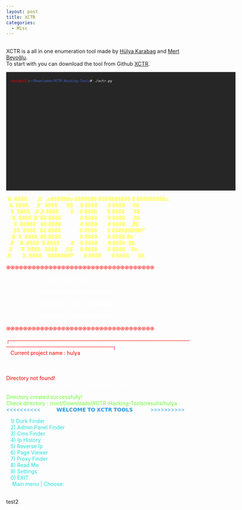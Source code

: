 ```yaml
---
layout: post
title: XCTR
categories:
  - Misc
---
```


<br>XCTR is a all in one enumeration tool made by [Hülya Karabag](https://www.instagram.com/tmrswrr/?hl=en) and [Mert Beyoğlu](https://www.instagram.com/mertbyo/?hl=en).
<br>To start with you can download the tool from Github [XCTR](https://github.com/capture0x/XCTR-Hacking-Tools).
<font size="1">
<div style="height:300px;width:600px;overflow:auto;background-color:#262626;color:White;scrollbar-base-color:gold;font-family:monospace;padding:10px;">
<p><font color="red">root@kali</font>:<font color="RoyalBlue">~/Downloads/XCTR-Hacking-Tools</font># ./xctr.py</p>
</div>
</font>
<p><font color="yellow">`8.`8888.&nbsp;&nbsp;&nbsp;&nbsp;&nbsp;&nbsp;,8'&nbsp;&nbsp;,o888888o.8888888&nbsp;8888888888&nbsp;8&nbsp;888888888o.</font>
<br><font color="yellow">&nbsp;`8.`8888.&nbsp;&nbsp;&nbsp;&nbsp;,8'&nbsp;&nbsp;8888&nbsp;&nbsp;&nbsp;&nbsp;&nbsp;`88.&nbsp;&nbsp;&nbsp;&nbsp;8&nbsp;8888&nbsp;&nbsp;&nbsp;&nbsp;&nbsp;&nbsp;&nbsp;8&nbsp;8888&nbsp;&nbsp;&nbsp;&nbsp;`88.</font>  
<br><font color="yellow">&nbsp;&nbsp;`8.`8888.&nbsp;&nbsp;,8',8&nbsp;8888&nbsp;&nbsp;&nbsp;&nbsp;&nbsp;&nbsp;&nbsp;`8.&nbsp;&nbsp;&nbsp;8&nbsp;8888&nbsp;&nbsp;&nbsp;&nbsp;&nbsp;&nbsp;&nbsp;8&nbsp;8888&nbsp;&nbsp;&nbsp;&nbsp;&nbsp;`88</font>  
<br><font color="yellow">&nbsp;&nbsp;&nbsp;`8.`8888.,8'&nbsp;88&nbsp;8888&nbsp;&nbsp;&nbsp;&nbsp;&nbsp;&nbsp;&nbsp;&nbsp;&nbsp;&nbsp;&nbsp;&nbsp;&nbsp;8&nbsp;8888&nbsp;&nbsp;&nbsp;&nbsp;&nbsp;&nbsp;&nbsp;8&nbsp;8888&nbsp;&nbsp;&nbsp;&nbsp;&nbsp;,88</font>  
<br><font color="yellow">&nbsp;&nbsp;&nbsp;&nbsp;`8.`88888'&nbsp;&nbsp;88&nbsp;8888&nbsp;&nbsp;&nbsp;&nbsp;&nbsp;&nbsp;&nbsp;&nbsp;&nbsp;&nbsp;&nbsp;&nbsp;&nbsp;8&nbsp;8888&nbsp;&nbsp;&nbsp;&nbsp;&nbsp;&nbsp;&nbsp;8&nbsp;8888.&nbsp;&nbsp;&nbsp;,88'</font>  
<br><font color="yellow">&nbsp;&nbsp;&nbsp;&nbsp;.88.`8888.&nbsp;&nbsp;88&nbsp;8888&nbsp;&nbsp;&nbsp;&nbsp;&nbsp;&nbsp;&nbsp;&nbsp;&nbsp;&nbsp;&nbsp;&nbsp;&nbsp;8&nbsp;8888&nbsp;&nbsp;&nbsp;&nbsp;&nbsp;&nbsp;&nbsp;8&nbsp;888888888P'</font>   
<br><font color="yellow">&nbsp;&nbsp;&nbsp;.8'`8.`8888.&nbsp;88&nbsp;8888&nbsp;&nbsp;&nbsp;&nbsp;&nbsp;&nbsp;&nbsp;&nbsp;&nbsp;&nbsp;&nbsp;&nbsp;&nbsp;8&nbsp;8888&nbsp;&nbsp;&nbsp;&nbsp;&nbsp;&nbsp;&nbsp;8&nbsp;8888`8b</font>       
<br><font color="yellow">&nbsp;&nbsp;.8'&nbsp;&nbsp;`8.`8888.`8&nbsp;8888&nbsp;&nbsp;&nbsp;&nbsp;&nbsp;&nbsp;&nbsp;.8'&nbsp;&nbsp;&nbsp;8&nbsp;8888&nbsp;&nbsp;&nbsp;&nbsp;&nbsp;&nbsp;&nbsp;8&nbsp;8888&nbsp;`8b.</font>     
<br><font color="yellow">&nbsp;.8'&nbsp;&nbsp;&nbsp;&nbsp;`8.`8888.&nbsp;&nbsp;8888&nbsp;&nbsp;&nbsp;&nbsp;&nbsp;,88'&nbsp;&nbsp;&nbsp;&nbsp;8&nbsp;8888&nbsp;&nbsp;&nbsp;&nbsp;&nbsp;&nbsp;&nbsp;8&nbsp;8888&nbsp;&nbsp;&nbsp;`8b.</font>   
<br><font color="yellow">.8'&nbsp;&nbsp;&nbsp;&nbsp;&nbsp;&nbsp;`8.`8888.&nbsp;&nbsp;`8888888P'&nbsp;&nbsp;&nbsp;&nbsp;&nbsp;&nbsp;8&nbsp;8888&nbsp;&nbsp;&nbsp;&nbsp;&nbsp;&nbsp;&nbsp;8&nbsp;8888&nbsp;&nbsp;&nbsp;&nbsp;&nbsp;`88.</font></p>        
<p><font color="red">֎֎֎֎֎֎֎֎֎֎֎֎֎֎֎֎֎֎֎֎֎֎֎֎֎֎֎֎֎֎֎֎֎֎֎</font></p>
<p><font color="white">֎֎&nbsp;&nbsp;&nbsp;&nbsp;&nbsp;&nbsp;&nbsp;&nbsp;&nbsp;&nbsp;&nbsp;&nbsp;&nbsp;&nbsp;&nbsp;&nbsp;&nbsp;&nbsp;&nbsp;&nbsp;&nbsp;&nbsp;𝗖𝗔𝗣𝗧𝗨𝗥𝗘 𝗧𝗢𝗢𝗟𝗦&nbsp;&nbsp;&nbsp;&nbsp;&nbsp;&nbsp;&nbsp;&nbsp;&nbsp;&nbsp;&nbsp;&nbsp;&nbsp;&nbsp;&nbsp;&nbsp;&nbsp;&nbsp;&nbsp;&nbsp;&nbsp;&nbsp;&nbsp;&nbsp;֎֎</font></p>
<p><font color="white">֎֎&nbsp;&nbsp;&nbsp;&nbsp;&nbsp;&nbsp;&nbsp;&nbsp;&nbsp;&nbsp;&nbsp;&nbsp;&nbsp;&nbsp;&nbsp;&nbsp;&nbsp;𝐈𝐍𝐒𝐓𝐀𝐆𝐑𝐀𝐌==>𝐜𝐚𝐩𝐭𝐮𝐫𝐞𝐭𝐡𝐞𝐫𝐨𝐨𝐭&nbsp;&nbsp;&nbsp;&nbsp;&nbsp;&nbsp;&nbsp;&nbsp;&nbsp;&nbsp;&nbsp;&nbsp;&nbsp;&nbsp;&nbsp;&nbsp;&nbsp;&nbsp;֎֎</font></p>
<p><font color="white">֎֎&nbsp;&nbsp;&nbsp;&nbsp;&nbsp;&nbsp;&nbsp;&nbsp;&nbsp;&nbsp;&nbsp;&nbsp;&nbsp;&nbsp;&nbsp;&nbsp;&nbsp;𝐂𝐨𝐝𝐞𝐝 𝐁𝐲 ==>𝐇𝐔𝐋𝐘𝐀 𝐊𝐀𝐑𝐀𝐁𝐀𝐆&nbsp;&nbsp;&nbsp;&nbsp;&nbsp;&nbsp;&nbsp;&nbsp;&nbsp;&nbsp;&nbsp;&nbsp;&nbsp;&nbsp;&nbsp;&nbsp;&nbsp;&nbsp;֎֎</font></p>
<p><font color="white">֎֎&nbsp;&nbsp;&nbsp;&nbsp;&nbsp;&nbsp;&nbsp;&nbsp;&nbsp;&nbsp;&nbsp;&nbsp;&nbsp;&nbsp;&nbsp;&nbsp;&nbsp;𝐂𝐨𝐝𝐞𝐝 𝐁𝐲 ==>𝐌𝐄𝐑𝐓 𝐁𝐄𝐘𝐎𝐆𝐋𝐔&nbsp;&nbsp;&nbsp;&nbsp;&nbsp;&nbsp;&nbsp;&nbsp;&nbsp;&nbsp;&nbsp;&nbsp;&nbsp;&nbsp;&nbsp;&nbsp;&nbsp;&nbsp;&nbsp;֎֎</font></p>
<p><font color="red">֎֎֎֎֎֎֎֎֎֎֎֎֎֎֎֎֎֎֎֎֎֎֎֎֎֎֎֎֎֎֎֎֎֎֎</font></p>
<p><font color="red">┌──────────────────────────────────────────────────────────────────────────────┐</font>
<br><font color="red">&nbsp;&nbsp;&nbsp;Current project name	: hulya</font>
<br><font color="white">└──────────────────────────────────────────────────────────────────────────────┘</font>
<br><font color="white">Enter project name		: hulya</font>
<br><font color="red">Directory not found!</font>
<br><font color="white">Do you want to create _hulya_ named project directory?</font>
<br><font color="white">y/n	: y</font>
<br><font color="#6bff33">Directory created successfully!</font>
<br><font color="#6bff33">Check directory	: /root/Downloads/XCTR-Hacking-Tools/results/hulya</font>
<br><font color="#239ade"><<<<<<<<<<&nbsp;&nbsp;&nbsp;&nbsp;&nbsp;&nbsp;&nbsp;&nbsp;&nbsp;&nbsp;&nbsp;𝗪𝗘𝗟𝗖𝗢𝗠𝗘 𝗧𝗢 𝗫𝗖𝗧𝗥 𝗧𝗢𝗢𝗟𝗦&nbsp;&nbsp;&nbsp;&nbsp;&nbsp;&nbsp;&nbsp;&nbsp;&nbsp;&nbsp;&nbsp;&nbsp;>>>>>>>>>></font></p>
<p><font color="23ded6">&nbsp;&nbsp;&nbsp;1) Dork Finder</font>
<br><font color="23ded6">&nbsp;&nbsp;&nbsp;2) Admin Panel Finder</font>
<br><font color="23ded6">&nbsp;&nbsp;&nbsp;3) Cms Finder</font>
<br><font color="23ded6">&nbsp;&nbsp;&nbsp;4) Ip History</font>
<br><font color="23ded6">&nbsp;&nbsp;&nbsp;5) Reverse Ip</font>
<br><font color="23ded6">&nbsp;&nbsp;&nbsp;6) Page Viewer</font>
<br><font color="23ded6">&nbsp;&nbsp;&nbsp;7) Proxy Finder</font>
<br><font color="23ded6">&nbsp;&nbsp;&nbsp;8) Read Me</font>
<br><font color="23ded6">&nbsp;&nbsp;&nbsp;9) Settings</font>
<br><font color="23ded6">&nbsp;&nbsp;&nbsp;0) EXIT</font>
<br><font color="23ded6">&nbsp;&nbsp;&nbsp;&nbsp;Main menu | Choose:</font> </p>


<br>test2
